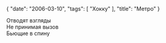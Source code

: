 {
   "date": "2006-03-10",
   "tags": [
      "Хокку"
   ],
   "title": "Метро"
}

Отводят взгляды  
Не принимая вызов  
Бьющие в спину
